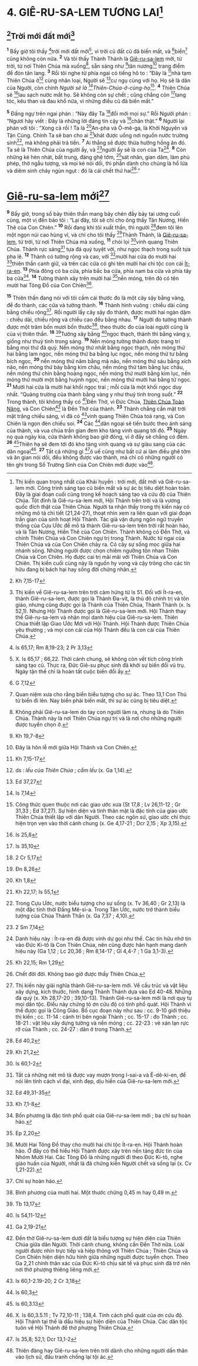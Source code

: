# 4. GIÊ-RU-SA-LEM TƯƠNG LAI[^1-99c6254c-e3e7-4e4e-9699-15c6ffe564b6]

## [^1@-99c6254c-e3e7-4e4e-9699-15c6ffe564b6]Trời mới đất mới[^2-99c6254c-e3e7-4e4e-9699-15c6ffe564b6]

<sup><b>1</b></sup> Bấy giờ tôi thấy [^2@-99c6254c-e3e7-4e4e-9699-15c6ffe564b6]trời mới đất mới[^3-99c6254c-e3e7-4e4e-9699-15c6ffe564b6], vì trời cũ đất cũ đã biến mất, và [^3@-99c6254c-e3e7-4e4e-9699-15c6ffe564b6]biển[^4-99c6254c-e3e7-4e4e-9699-15c6ffe564b6] cũng không còn nữa. <sup><b>2</b></sup> Và tôi thấy Thành Thánh là [Giê-ru-sa-lem]() mới, từ trời, từ nơi Thiên Chúa mà xuống[^5-99c6254c-e3e7-4e4e-9699-15c6ffe564b6], sẵn sàng như [^4@-99c6254c-e3e7-4e4e-9699-15c6ffe564b6]tân nương[^6-99c6254c-e3e7-4e4e-9699-15c6ffe564b6] trang điểm để đón tân lang. <sup><b>3</b></sup> Rồi tôi nghe từ phía ngai có tiếng hô to : “Đây là [^5@-99c6254c-e3e7-4e4e-9699-15c6ffe564b6]nhà tạm Thiên Chúa ở[^7-99c6254c-e3e7-4e4e-9699-15c6ffe564b6] cùng nhân loại, Người sẽ [^6@-99c6254c-e3e7-4e4e-9699-15c6ffe564b6]cư ngụ cùng với họ. Họ sẽ là dân của Người, còn chính _Người sẽ là [^7@-99c6254c-e3e7-4e4e-9699-15c6ffe564b6]Thiên-Chúa-ở-cùng-họ_[^8-99c6254c-e3e7-4e4e-9699-15c6ffe564b6]. <sup><b>4</b></sup> Thiên Chúa sẽ [^8@-99c6254c-e3e7-4e4e-9699-15c6ffe564b6]lau sạch nước mắt họ. Sẽ không còn sự chết ; cũng chẳng còn [^9@-99c6254c-e3e7-4e4e-9699-15c6ffe564b6]tang tóc, kêu than và đau khổ nữa, vì những điều cũ đã biến mất.”

<sup><b>5</b></sup> Đấng ngự trên ngai phán : “Này đây Ta [^10@-99c6254c-e3e7-4e4e-9699-15c6ffe564b6]đổi mới mọi sự.” Rồi Người phán : “Ngươi hãy viết : Đây là những lời đáng tin cậy và [^11@-99c6254c-e3e7-4e4e-9699-15c6ffe564b6]chân thật.” <sup><b>6</b></sup> Người lại phán với tôi : “Xong cả rồi ! Ta là [^12@-99c6254c-e3e7-4e4e-9699-15c6ffe564b6]An-pha và Ô-mê-ga, là Khởi Nguyên và Tận Cùng. Chính Ta sẽ ban cho ai [^13@-99c6254c-e3e7-4e4e-9699-15c6ffe564b6]khát được uống nơi nguồn nước trường sinh[^9-99c6254c-e3e7-4e4e-9699-15c6ffe564b6], mà không phải trả tiền. <sup><b>7</b></sup> Ai thắng sẽ được thừa hưởng hồng ân đó. Ta sẽ là Thiên Chúa của người ấy, và [^14@-99c6254c-e3e7-4e4e-9699-15c6ffe564b6]người ấy sẽ là con của Ta[^10-99c6254c-e3e7-4e4e-9699-15c6ffe564b6]. <sup><b>8</b></sup> Còn những kẻ hèn nhát, bất trung, đáng ghê tởm, [^15@-99c6254c-e3e7-4e4e-9699-15c6ffe564b6]sát nhân, gian dâm, làm phù phép, thờ ngẫu tượng, và mọi kẻ nói dối, thì phần dành cho chúng là hồ lửa và diêm sinh cháy ngùn ngụt : đó là cái chết thứ hai[^11-99c6254c-e3e7-4e4e-9699-15c6ffe564b6].”

# [Giê-ru-sa-lem]() mới[^12-99c6254c-e3e7-4e4e-9699-15c6ffe564b6]

<sup><b>9</b></sup> Bấy giờ, trong số bảy thiên thần mang bảy chén đầy bảy tai ương cuối cùng, một vị đến bảo tôi : “Lại đây, tôi sẽ chỉ cho ông thấy Tân Nương, Hiền Thê của Con Chiên.” <sup><b>10</b></sup> Rồi đang khi tôi xuất thần, thì người [^16@-99c6254c-e3e7-4e4e-9699-15c6ffe564b6]đem tôi lên một ngọn núi cao hùng vĩ, và chỉ cho tôi thấy [^17@-99c6254c-e3e7-4e4e-9699-15c6ffe564b6]Thành Thánh, là [Giê-ru-sa-lem](), từ trời, từ nơi Thiên Chúa mà xuống, <sup><b>11</b></sup> chói lọi [^18@-99c6254c-e3e7-4e4e-9699-15c6ffe564b6]vinh quang Thiên Chúa. Thành rực sáng[^13-99c6254c-e3e7-4e4e-9699-15c6ffe564b6] tựa đá quý tuyệt vời, như ngọc thạch trong suốt tựa pha lê. <sup><b>12</b></sup> Thành có tường rộng và cao, với [^19@-99c6254c-e3e7-4e4e-9699-15c6ffe564b6]mười hai cửa do mười hai [^20@-99c6254c-e3e7-4e4e-9699-15c6ffe564b6]thiên thần canh giữ, và trên các cửa có ghi tên mười hai chi tộc con cái [Ít-ra-en](). <sup><b>13</b></sup> Phía đông có ba cửa, phía bắc ba cửa, phía nam ba cửa và phía tây ba cửa[^14-99c6254c-e3e7-4e4e-9699-15c6ffe564b6]. <sup><b>14</b></sup> Tường thành xây trên mười hai [^21@-99c6254c-e3e7-4e4e-9699-15c6ffe564b6]nền móng, trên đó có tên mười hai Tông Đồ của Con Chiên[^15-99c6254c-e3e7-4e4e-9699-15c6ffe564b6].

<sup><b>15</b></sup> Thiên thần đang nói với tôi cầm cái thước đo là một cây sậy bằng vàng, để đo thành, các cửa và tường thành. <sup><b>16</b></sup> Thành hình vuông : chiều dài cũng bằng chiều rộng[^16-99c6254c-e3e7-4e4e-9699-15c6ffe564b6]. Rồi người lấy cây sậy đo thành, được mười hai ngàn dặm : chiều dài, chiều rộng và chiều cao đều bằng nhau. <sup><b>17</b></sup> Người đo tường thành được một trăm bốn mươi bốn thước[^17-99c6254c-e3e7-4e4e-9699-15c6ffe564b6], theo thước đo của loài người cũng là của vị thiên thần. <sup><b>18</b></sup> [^22@-99c6254c-e3e7-4e4e-9699-15c6ffe564b6]Tường xây bằng [^23@-99c6254c-e3e7-4e4e-9699-15c6ffe564b6]ngọc thạch, thành thì bằng vàng y, giống như thuỷ tinh trong sáng. <sup><b>19</b></sup> Nền móng tường thành được trang trí bằng mọi thứ đá quý. Nền móng thứ nhất bằng ngọc thạch, nền móng thứ hai bằng lam ngọc, nền móng thứ ba bằng lục ngọc, nền móng thứ tư bằng bích ngọc, <sup><b>20</b></sup> nền móng thứ năm bằng mã não, nền móng thứ sáu bằng xích não, nền móng thứ bảy bằng kim châu, nền móng thứ tám bằng lục châu, nền móng thứ chín bằng hoàng ngọc, nền móng thứ mười bằng kim lục, nền móng thứ mười một bằng huỳnh ngọc, nền móng thứ mười hai bằng tử ngọc. <sup><b>21</b></sup> Mười hai cửa là mười hai khối ngọc trai ; mỗi cửa là một khối ngọc duy nhất. “Quảng trường của thành bằng vàng y như thuỷ tinh trong suốt.” <sup><b>22</b></sup> Trong thành, tôi không thấy có [^24@-99c6254c-e3e7-4e4e-9699-15c6ffe564b6]Đền Thờ, vì Đức Chúa, [Thiên Chúa Toàn Năng](), và Con Chiên[^18-99c6254c-e3e7-4e4e-9699-15c6ffe564b6] là Đền Thờ của thành. <sup><b>23</b></sup> Thành chẳng cần mặt trời mặt trăng chiếu sáng, vì đã có [^25@-99c6254c-e3e7-4e4e-9699-15c6ffe564b6]vinh quang Thiên Chúa toả rạng, và Con Chiên là ngọn đèn chiếu soi. <sup><b>24</b></sup> Các [^26@-99c6254c-e3e7-4e4e-9699-15c6ffe564b6]dân ngoại sẽ tiến bước theo ánh sáng của thành, và vua chúa trần gian đem kho tàng vinh quang tới đó. <sup><b>25</b></sup> Ngày nọ qua ngày kia, cửa thành không bao giờ đóng, vì ở đấy sẽ chẳng có đêm. <sup><b>26</b></sup> [^27@-99c6254c-e3e7-4e4e-9699-15c6ffe564b6]Thiên hạ sẽ đem tới đó kho tàng vinh quang và sự giàu sang của các dân ngoại[^19-99c6254c-e3e7-4e4e-9699-15c6ffe564b6]. <sup><b>27</b></sup> Tất cả những gì [^28@-99c6254c-e3e7-4e4e-9699-15c6ffe564b6]ô uế cũng như bất cứ ai làm điều ghê tởm và ăn gian nói dối, đều không được vào thành, mà chỉ có những người có tên ghi trong Sổ Trường Sinh của Con Chiên mới được vào[^20-99c6254c-e3e7-4e4e-9699-15c6ffe564b6].

[^1-99c6254c-e3e7-4e4e-9699-15c6ffe564b6]:
    Thị kiến quan trọng nhất của Khải huyền : trời mới, đất mới và Giê-ru-sa-lem mới. Công trình sáng tạo cũ biến mất và sự ác bị tiêu diệt hoàn toàn. Đây là giai đoạn cuối cùng trong kế hoạch sáng tạo và cứu độ của Thiên Chúa. Tột đỉnh là Giê-ru-sa-lem mới, Hội Thánh trên trời và là vương quốc đích thật của Thiên Chúa. Người ta nhận thấy trong thị kiến này có những mô tả chi tiết (21,24-27), thoạt nhìn xem ra liên quan với giai đoạn trần gian của sinh hoạt Hội Thánh. Tác giả vận dụng ngôn ngữ truyền thống của Cựu Ước để mô tả thành Giê-ru-sa-lem trên trời rất hoàn hảo, và là Tân Nương, Hiền Thê của Con Chiên. Thành không có Đền Thờ, và chính Thiên Chúa và Con Chiên ngự trị trong Thành. Nước từ ngai của Thiên Chúa và của Con Chiên chảy ra. Có cây sự sống mọc giữa hai nhánh sông. Những người được chọn chiêm ngưỡng tôn nhan Thiên Chúa và Con Chiên. Họ được cai trị mãi mãi với Thiên Chúa và Con Chiên. Thị kiến cuối cùng này là nguồn hy vọng và cậy trông cho các tín hữu đang bị bách hại hay sống đời chứng nhân.
    [^2-99c6254c-e3e7-4e4e-9699-15c6ffe564b6]: Thị kiến về Giê-ru-sa-lem trên trời cảm hứng từ Is 51. Đối với Ít-ra-en, thành Giê-ru-sa-lem, được gọi là Thành Đa-vít, là thủ đô chính trị và tôn giáo, nhưng cũng được gọi là Thành của Thiên Chúa, Thành Thánh (x. Is 52,1). Nhưng Hội Thánh được gọi là Giê-ru-sa-lem mới. Hội Thánh thay thế Giê-ru-sa-lem và nhận mọi danh hiệu của Giê-ru-sa-lem. Thiên Chúa thiết lập Giao Ước Mới với Hội Thánh. Hội Thánh được Thiên Chúa yêu thương ; và mọi con cái của Hội Thánh đều là con cái của Thiên Chúa.
    [^3-99c6254c-e3e7-4e4e-9699-15c6ffe564b6]: X. Is 65,17 ; 66,22. Thời cánh chung, sẽ không còn vết tích công trình sáng tạo cũ. Thực ra, Đức Giê-su phục sinh đã khởi sự biến đổi vũ trụ. Ngày tận thế chỉ là hoàn tất cuộc biến đổi ấy.
    [^4-99c6254c-e3e7-4e4e-9699-15c6ffe564b6]: Quan niệm xưa cho rằng biển biểu tượng cho sự ác. Theo 13,1 Con Thú từ biển đi lên. Nay biển phải biến mất, thì sự ác cũng bị tiêu diệt.
    [^5-99c6254c-e3e7-4e4e-9699-15c6ffe564b6]: Không phải Giê-ru-sa-lem do tay con người làm ra, nhưng là do Thiên Chúa. Thành này là nơi Thiên Chúa ngự trị và là nơi cho những người được tuyển chọn ở.
    [^6-99c6254c-e3e7-4e4e-9699-15c6ffe564b6]: Đây là hôn lễ mới giữa Hội Thánh và Con Chiên.
    [^7-99c6254c-e3e7-4e4e-9699-15c6ffe564b6]: ds : _lều của Thiên Chúa_ ; _cắm lều_ (x. Ga 1,14).
    [^8-99c6254c-e3e7-4e4e-9699-15c6ffe564b6]: Công thức quen thuộc nơi các giao ước xưa (St 17,8 ; Lv 26,11-12 ; Gr 31,33 ; Ed 37,27). Sự hiện diện và tình thân mật là đặc tính của giao ước Thiên Chúa thiết lập với dân Người. Theo các ngôn sứ, giao ước chỉ thực hiện trọn vẹn vào thời cánh chung (x. Ge 4,17-21 ; Dcr 2,15 ; Xp 3,15).
    [^9-99c6254c-e3e7-4e4e-9699-15c6ffe564b6]: Trong Cựu Ước, nước biểu tượng cho sự sống (x. Tv 36,40 ; Gr 2,13) là một đặc tính thời Đấng Mê-si-a. Trong Tân Ước, nước trở thành biểu tượng của Chúa Thánh Thần (x. Ga 7,37 ; 4,10).
    [^10-99c6254c-e3e7-4e4e-9699-15c6ffe564b6]: Danh hiệu này : Ít-ra-en đã được vinh dự gọi như thế. Các tín hữu nhờ tin vào Đức Ki-tô là Con Thiên Chúa, nên cũng được hân hạnh mang danh hiệu này (Ga 1,12 ; Lc 20,36 ; Rm 8,14-17 ; Gl 4,4-7 ; 1 Ga 3,1-3).
    [^11-99c6254c-e3e7-4e4e-9699-15c6ffe564b6]: Chết đời đời. Không bao giờ được thấy Thiên Chúa.
    [^12-99c6254c-e3e7-4e4e-9699-15c6ffe564b6]: Thị kiến này giải nghĩa thành Giê-ru-sa-lem mới. Về cấu trúc và vật liệu xây dựng, kích thước, hình dạng Thành Thánh dựa vào Ed 40-48. Những đá quý (x. Xh 28,17-20 ; 39,10-13). Thành Giê-ru-sa-lem mới là nơi quy tụ mọi dân tộc. Điều này chứng tỏ ơn cứu độ có tính phổ quát. Hội Thánh vì thế được gọi là Công Giáo. Bố cục đoạn này như sau : cc. 9-10 giới thiệu thị kiến ; cc. 11-14 : cảnh trí bên ngoài Thành ; cc. 15-17 : đo Thành ; cc. 18-21 : vật liệu xây dựng tường và nền móng ; cc. 22-23 : vẻ xán lạn rực rỡ của Thành ; cc. 24-27 : dân ở trong Thành.
    [^13-99c6254c-e3e7-4e4e-9699-15c6ffe564b6]: Tất cả những nét mô tả được vay mượn trong I-sai-a và Ê-dê-ki-en, để nói lên tính cách vĩ đại, xinh đẹp, dịu hiền của Giê-ru-sa-lem mới.
    [^14-99c6254c-e3e7-4e4e-9699-15c6ffe564b6]: Bốn phương là đặc tính phổ quát của Giê-ru-sa-lem mới ; ba chỉ sự hoàn hảo.
    [^15-99c6254c-e3e7-4e4e-9699-15c6ffe564b6]: Mười Hai Tông Đồ thay cho mười hai chi tộc Ít-ra-en. Hội Thánh hoàn hảo. Ở đây có thể hiểu Hội Thánh được xây trên nền tảng đức tin của Nhóm Mười Hai. Các Tông Đồ là những người đi theo Đức Ki-tô, nghe giáo huấn của Người, nhất là đã chứng kiến Người chết và sống lại (x. Cv 1,21-22).
    [^16-99c6254c-e3e7-4e4e-9699-15c6ffe564b6]: Chỉ sự hoàn hảo.
    [^17-99c6254c-e3e7-4e4e-9699-15c6ffe564b6]: Bình phương của mười hai. Một thước chừng 0,45 m hay 0,49 m.
    [^18-99c6254c-e3e7-4e4e-9699-15c6ffe564b6]: Đền thờ Giê-ru-sa-lem dưới đất là biểu tượng sự hiện diện của Thiên Chúa giữa dân Người. Thời cánh chung, không cần Đền Thờ nữa. Loài người được nhìn trực tiếp và hiệp thông với Thiên Chúa ; Thiên Chúa và Con Chiên hiện diện hữu hình giữa những người được tuyển chọn. Theo Ga 2,21 chính thân xác của Đức Ki-tô chịu sát tế và phục sinh đã trở nên nơi thờ phượng thiêng liêng mới.
    [^19-99c6254c-e3e7-4e4e-9699-15c6ffe564b6]: X. Is 60,3.5.11 ; Tv 72,10-11 ; 138,4. Tính cách phổ quát của ơn cứu độ. Hội Thánh tại thế là dấu hiệu sự hiện diện của Thiên Chúa. Các dân tộc tuôn về Hội Thánh để thờ phượng Thiên Chúa.
    [^20-99c6254c-e3e7-4e4e-9699-15c6ffe564b6]: Thiên đàng hay Giê-ru-sa-lem trên trời dành cho những người dấn thân vào lịch sử, đấu tranh chống lại tội ác.
    [^1@-99c6254c-e3e7-4e4e-9699-15c6ffe564b6]: Kh 7,15-17
    [^2@-99c6254c-e3e7-4e4e-9699-15c6ffe564b6]: Is 65,17; Rm 8,19-23; 2 Pr 3,13
    [^3@-99c6254c-e3e7-4e4e-9699-15c6ffe564b6]: G 7,12
    [^4@-99c6254c-e3e7-4e4e-9699-15c6ffe564b6]: Kh 19,7-8
    [^5@-99c6254c-e3e7-4e4e-9699-15c6ffe564b6]: Kh 7,15-17
    [^6@-99c6254c-e3e7-4e4e-9699-15c6ffe564b6]: Ed 37,27
    [^7@-99c6254c-e3e7-4e4e-9699-15c6ffe564b6]: Is 7,14
    [^8@-99c6254c-e3e7-4e4e-9699-15c6ffe564b6]: Is 25,8
    [^9@-99c6254c-e3e7-4e4e-9699-15c6ffe564b6]: Is 35,10
    [^10@-99c6254c-e3e7-4e4e-9699-15c6ffe564b6]: 2 Cr 5,17
    [^11@-99c6254c-e3e7-4e4e-9699-15c6ffe564b6]: Đn 8,26
    [^12@-99c6254c-e3e7-4e4e-9699-15c6ffe564b6]: Kh 1,8
    [^13@-99c6254c-e3e7-4e4e-9699-15c6ffe564b6]: Kh 22,17; Is 55,1
    [^14@-99c6254c-e3e7-4e4e-9699-15c6ffe564b6]: 2 Sm 7,14
    [^15@-99c6254c-e3e7-4e4e-9699-15c6ffe564b6]: Kh 22,15; Rm 1,29
    [^16@-99c6254c-e3e7-4e4e-9699-15c6ffe564b6]: Ed 40,2
    [^17@-99c6254c-e3e7-4e4e-9699-15c6ffe564b6]: Kh 21,2
    [^18@-99c6254c-e3e7-4e4e-9699-15c6ffe564b6]: Is 60,1-2
    [^19@-99c6254c-e3e7-4e4e-9699-15c6ffe564b6]: Ed 49,31-35
    [^20@-99c6254c-e3e7-4e4e-9699-15c6ffe564b6]: Kh 7,1-8
    [^21@-99c6254c-e3e7-4e4e-9699-15c6ffe564b6]: Ep 2,20
    [^22@-99c6254c-e3e7-4e4e-9699-15c6ffe564b6]: Tb 13,17
    [^23@-99c6254c-e3e7-4e4e-9699-15c6ffe564b6]: Is 54,11-12
    [^24@-99c6254c-e3e7-4e4e-9699-15c6ffe564b6]: Ga 2,19-21
    [^25@-99c6254c-e3e7-4e4e-9699-15c6ffe564b6]: Is 60,1-2.19-20; 2 Cr 3,18
    [^26@-99c6254c-e3e7-4e4e-9699-15c6ffe564b6]: Is 60,3
    [^27@-99c6254c-e3e7-4e4e-9699-15c6ffe564b6]: Is 60,3.13
    [^28@-99c6254c-e3e7-4e4e-9699-15c6ffe564b6]: Is 35,8; 52,1; Dcr 13,1-2
